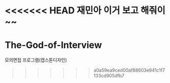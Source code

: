 <<<<<<< HEAD
재민아 이거 보고 해줘이~~
=======
# The-God-of-Interview
모의면접 프로그램(캡스톤디자인)
>>>>>>> a0a59ea9ced00af88603e941c1f7133cd905dfb7
